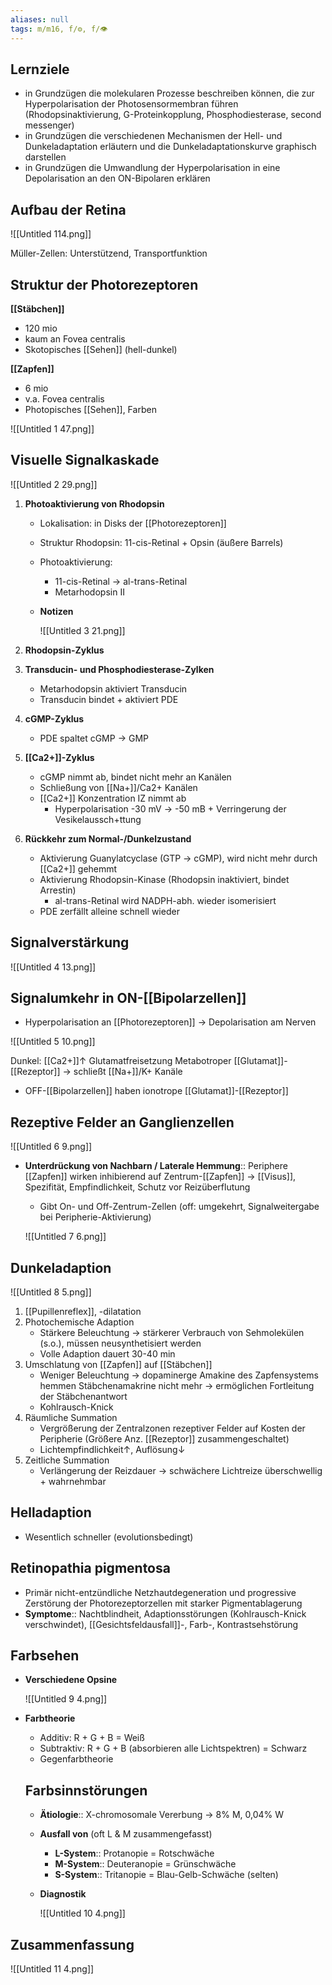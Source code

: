 ```yaml
---
aliases: null
tags: m/m16, f/⚙️, f/👁️
---
```

## Lernziele

- in Grundzügen die molekularen Prozesse beschreiben können, die zur Hyperpolarisation der Photosensormembran führen (Rhodopsinaktivierung, G-Proteinkopplung, Phosphodiesterase, second messenger)
- in Grundzügen die verschiedenen Mechanismen der Hell- und Dunkeladaptation erläutern und die Dunkeladaptationskurve graphisch darstellen
- in Grundzügen die Umwandlung der Hyperpolarisation in eine Depolarisation an den ON-Bipolaren erklären

## 

## Aufbau der Retina

![[Untitled 114.png]]

Müller-Zellen: Unterstützend, Transportfunktion

## Struktur der Photorezeptoren

**[[Stäbchen]]**

- 120 mio
- kaum an Fovea centralis
- Skotopisches [[Sehen]] (hell-dunkel)

**[[Zapfen]]**

- 6 mio
- v.a. Fovea centralis
- Photopisches [[Sehen]], Farben

![[Untitled 1 47.png]]

## Visuelle Signalkaskade

![[Untitled 2 29.png]]

1. **Photoaktivierung von Rhodopsin**
    - Lokalisation: in Disks der [[Photorezeptoren]]
    - Struktur Rhodopsin: 11-cis-Retinal + Opsin (äußere Barrels)
    - Photoaktivierung:
        - 11-cis-Retinal → al-trans-Retinal
        - Metarhodopsin II
    - **Notizen**

        ![[Untitled 3 21.png]]

2. **Rhodopsin-Zyklus**
3. **Transducin- und Phosphodiesterase-Zylken**
    - Metarhodopsin aktiviert Transducin
    - Transducin bindet + aktiviert PDE
4. **cGMP-Zyklus**
    - PDE spaltet cGMP → GMP
5. **[[Ca2+]]-Zyklus**
    - cGMP nimmt ab, bindet nicht mehr an Kanälen
    - Schließung von [[Na+]]/Ca2+ Kanälen
    - [[Ca2+]] Konzentration IZ nimmt ab
        - Hyperpolarisation -30 mV → -50 mB + Verringerung der Vesikelaussch+ttung
6. **Rückkehr zum Normal-/Dunkelzustand**
    - Aktivierung Guanylatcyclase (GTP → cGMP), wird nicht mehr durch [[Ca2+]] gehemmt
    - Aktivierung Rhodopsin-Kinase (Rhodopsin inaktiviert, bindet Arrestin)
        - al-trans-Retinal wird NADPH-abh. wieder isomerisiert
    - PDE zerfällt alleine schnell wieder

## Signalverstärkung

![[Untitled 4 13.png]]

## Signalumkehr in ON-[[Bipolarzellen]]

- Hyperpolarisation an [[Photorezeptoren]] → Depolarisation am Nerven

![[Untitled 5 10.png]]

Dunkel: [[Ca2+]]↑ Glutamatfreisetzung
Metabotroper [[Glutamat]]-[[Rezeptor]] → schließt [[Na+]]/K+ Kanäle

- OFF-[[Bipolarzellen]] haben ionotrope [[Glutamat]]-[[Rezeptor]]

## Rezeptive Felder an Ganglienzellen

![[Untitled 6 9.png]]

- **Unterdrückung von Nachbarn / Laterale Hemmung**:: Periphere [[Zapfen]] wirken inhibierend auf Zentrum-[[Zapfen]] → [[Visus]], Spezifität, Empfindlichkeit, Schutz vor Reizüberflutung
    - Gibt On- und Off-Zentrum-Zellen (off: umgekehrt, Signalweitergabe bei Peripherie-Aktivierung)

    ![[Untitled 7 6.png]]

## Dunkeladaption

![[Untitled 8 5.png]]

1. [[Pupillenreflex]], -dilatation
2. Photochemische Adaption
    - Stärkere Beleuchtung → stärkerer Verbrauch von Sehmolekülen (s.o.), müssen neusynthetisiert werden
    - Volle Adaption dauert 30-40 min
3. Umschlatung von [[Zapfen]] auf [[Stäbchen]]
    - Weniger Beleuchtung → dopaminerge Amakine des Zapfensystems hemmen Stäbchenamakrine nicht mehr → ermöglichen Fortleitung der Stäbchenantwort
    - Kohlrausch-Knick
4. Räumliche Summation
    - Vergrößerung der Zentralzonen rezeptiver Felder auf Kosten der Peripherie (Größere Anz. [[Rezeptor]] zusammengeschaltet)
    - Lichtempfindlichkeit↑, Auflösung↓
5. Zeitliche Summation
    - Verlängerung der Reizdauer → schwächere Lichtreize überschwellig + wahrnehmbar

## Helladaption

- Wesentlich schneller (evolutionsbedingt)

## Retinopathia pigmentosa

- Primär nicht-entzündliche Netzhautdegeneration und progressive Zerstörung der Photorezeptorzellen mit starker Pigmentablagerung
- **Symptome**:: Nachtblindheit, Adaptionsstörungen (Kohlrausch-Knick verschwindet), [[Gesichtsfeldausfall]]-, Farb-, Kontrastsehstörung

## Farbsehen

- **Verschiedene Opsine**

    ![[Untitled 9 4.png]]

- **Farbtheorie**
    - Additiv: R + G + B = Weiß
    - Subtraktiv: R + G + B (absorbieren alle Lichtspektren) = Schwarz
    - Gegenfarbtheorie

    ## Farbsinnstörungen

    - **Ätiologie**:: X-chromosomale Vererbung → 8% M, 0,04% W
    - **Ausfall von** (oft L & M zusammengefasst)
        - **L-System**:: Protanopie = Rotschwäche
        - **M-System**:: Deuteranopie = Grünschwäche
        - **S-System**:: Tritanopie = Blau-Gelb-Schwäche (selten)
    - **Diagnostik**

        ![[Untitled 10 4.png]]

## Zusammenfassung

![[Untitled 11 4.png]]

